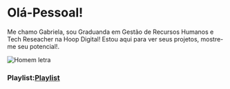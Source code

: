 # Olá-Pessoal!
Me chamo Gabriela, sou Graduanda em Gestão de Recursos Humanos e Tech Reseacher na Hoop Digital! Estou aqui para ver seus projetos, mostre-me seu potencial!.

![Homem letra](https://github.com/professorjosedeassis/Linguagem-C/blob/master/imagens/homem%20letra.gif)

### Playlist:[Playlist](https://www.youtube.com/watch?v=2YRxZ8KnqoE)
